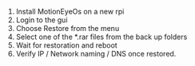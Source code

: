 1. Install MotionEyeOs on a new rpi
2. Login to the gui
3. Choose Restore from the menu
4. Select one of the *.rar files from the back up folders
5. Wait for restoration and reboot
6. Verify IP / Network naming  / DNS once restored. 
